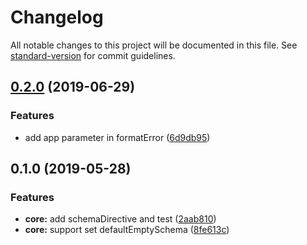 # Changelog

All notable changes to this project will be documented in this file. See [standard-version](https://github.com/conventional-changelog/standard-version) for commit guidelines.

## [0.2.0](https://github.com/supperchong/egg-apollo-server/compare/v0.1.0...v0.2.0) (2019-06-29)


### Features

* add app parameter in formatError ([6d9db95](https://github.com/supperchong/egg-apollo-server/commit/6d9db95))



## 0.1.0 (2019-05-28)


### Features

* **core:** add schemaDirective and test ([2aab810](https://github.com/supperchong/egg-apollo-server/commit/2aab810))
* **core:** support set defaultEmptySchema ([8fe613c](https://github.com/supperchong/egg-apollo-server/commit/8fe613c))
